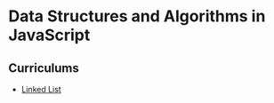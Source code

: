 # Data Structures and Algorithms in JavaScript

## Curriculums

- [Linked List](https://github.com/Mohosin999/DSA-in-JavaScript/blob/main/Linked%20List/main.js)
